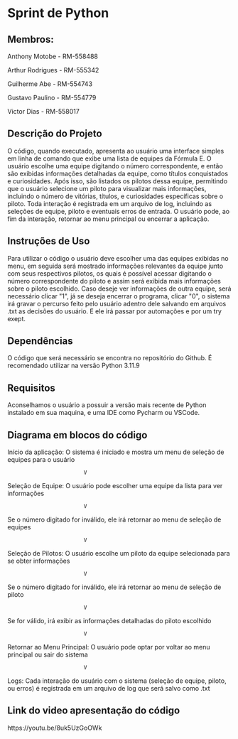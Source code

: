 <h1>Sprint de Python</h1>

<h2>Membros:</h2>

<p>Anthony Motobe - RM-558488</p>

<p>Arthur Rodrigues - RM-555342</p>

<p>Guilherme Abe - RM-554743</p>

<p>Gustavo Paulino - RM-554779</p>

<p>Victor Dias - RM-558017</p>


<h2>Descrição do Projeto</h2>

<p>O código, quando executado, apresenta ao usuário uma interface simples em linha de comando que exibe uma lista de equipes da Fórmula E. O usuário escolhe uma equipe digitando o número correspondente, e então são exibidas informações detalhadas da equipe, como títulos conquistados e curiosidades. Após isso, são listados os pilotos dessa equipe, permitindo que o usuário selecione um piloto para visualizar mais informações, incluindo o número de vitórias, títulos, e curiosidades específicas sobre o piloto. Toda interação é registrada em um arquivo de log, incluindo as seleções de equipe, piloto e eventuais erros de entrada. O usuário pode, ao fim da interação, retornar ao menu principal ou encerrar a aplicação. </p>

<h2>Instruções de Uso</h2>

<p>Para utilizar o código o usuário deve escolher uma das equipes exibidas no menu, em seguida será mostrado informações relevantes da equipe junto com seus respectivos pilotos, os quais é possível acessar digitando o número correspondente do piloto e assim será exibida mais informações sobre o piloto escolhido. Caso deseje ver informações de outra equipe, será necessário clicar "1", já se deseja encerrar o programa, clicar "0", o sistema irá gravar o percurso feito pelo usuário adentro dele salvando em arquivos .txt as decisões do usuário. E ele irá passar por automações e por um try exept.</p>

<h2>Dependências</h2>

<p>O código que será necessário se encontra no repositório do Github. É recomendado utilizar na versão Python 3.11.9

<h2>Requisitos</h2>

<p>Aconselhamos o usuário a possuir a versão mais recente de Python instalado em sua maquina, e uma IDE como Pycharm ou VSCode.

<h2>Diagrama em blocos do código</h2>

<p>Início da aplicação: O sistema é iniciado e mostra um menu de seleção de equipes para o usuário</p>
                            
                            V
<p>Seleção de Equipe: O usuário pode escolher uma equipe da lista para ver informações</p>
                           
                            V
<p>Se o número digitado for inválido, ele irá retornar ao menu de seleção de equipes</p>
                          
                            V
<p>Seleção de Pilotos: O usuário escolhe um piloto da equipe selecionada para se obter informações</p>
                           
                            V
<p>Se o número digitado for inválido, ele irá retornar ao menu de seleção de piloto</p>
                           
                            V
<p>Se for válido, irá exibir as informações detalhadas do piloto escolhido</p>
                            
                            V
<p>Retornar ao Menu Principal: O usuário pode optar por voltar ao menu principal ou sair do sistema</p>
                            
                            V
<p>Logs: Cada interação do usuário com o sistema (seleção de equipe, piloto, ou erros) é registrada em um arquivo de log que será salvo como .txt</p>

<h2>Link do video apresentação do código</h2>
<p>https://youtu.be/8uk5UzGoOWk</p>
